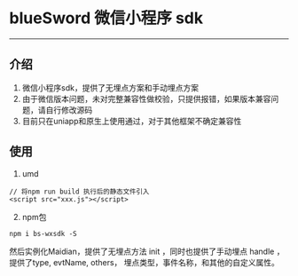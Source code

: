 # blueSword 微信小程序 sdk

---

## 介绍 

1. 微信小程序sdk，提供了无埋点方案和手动埋点方案
2. 由于微信版本问题，未对完整兼容性做校验，只提供报错，如果版本兼容问题，请自行修改源码
3. 目前只在uniapp和原生上使用通过，对于其他框架不确定兼容性

## 使用

1. umd
```
// 将npm run build 执行后的静态文件引入
<script src="xxx.js"></script>
```

2. npm包
```
npm i bs-wxsdk -S
```

然后实例化Maidian，提供了无埋点方法 init ，同时也提供了手动埋点 handle ，提供了type, evtName, others， 埋点类型，事件名称，和其他的自定义属性。
